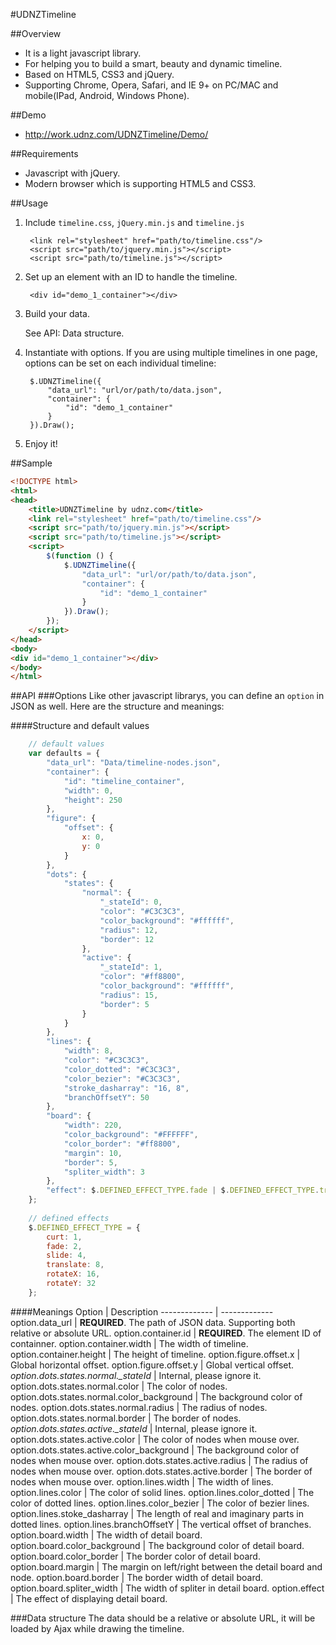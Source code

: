 #UDNZTimeline

##Overview
* It is a light javascript library.
* For helping you to build a smart, beauty and dynamic timeline.
* Based on HTML5, CSS3 and jQuery.
* Supporting Chrome, Opera, Safari, and IE 9+ on PC/MAC and mobile(IPad, Android, Windows Phone).

##Demo
* http://work.udnz.com/UDNZTimeline/Demo/

##Requirements
* Javascript with jQuery.
* Modern browser which is supporting HTML5 and CSS3.

##Usage
1. Include `timeline.css`, `jQuery.min.js` and `timeline.js`

		<link rel="stylesheet" href="path/to/timeline.css"/>
		<script src="path/to/jquery.min.js"></script>
		<script src="path/to/timeline.js"></script>

2. Set up an element with an ID to handle the timeline.

		<div id="demo_1_container"></div>

3. Build your data.

    See API: Data structure.

4. Instantiate with options. If you are using multiple timelines in one page, options can be set on each individual timeline:

		$.UDNZTimeline({
			"data_url": "url/or/path/to/data.json",
			"container": {
				"id": "demo_1_container"
			}
		}).Draw();

4. Enjoy it!

##Sample
```HTML
<!DOCTYPE html>
<html>
<head>
    <title>UDNZTimeline by udnz.com</title>
    <link rel="stylesheet" href="path/to/timeline.css"/>
    <script src="path/to/jquery.min.js"></script>
    <script src="path/to/timeline.js"></script>
    <script>
        $(function () {
            $.UDNZTimeline({
                "data_url": "url/or/path/to/data.json",
                "container": {
                    "id": "demo_1_container"
                }
            }).Draw();
        });
    </script>
</head>
<body>
<div id="demo_1_container"></div>
</body>
</html>
```

##API
###Options
Like other javascript librarys, you can define an `option` in JSON as well. Here are the structure and meanings:

####Structure and default values
```Javascript
    // default values
    var defaults = {
        "data_url": "Data/timeline-nodes.json",
        "container": {
            "id": "timeline_container",
            "width": 0,
            "height": 250
        },
        "figure": {
            "offset": {
                x: 0,
                y: 0
            }
        },
        "dots": {
            "states": {
                "normal": {
                    "_stateId": 0,
                    "color": "#C3C3C3",
                    "color_background": "#ffffff",
                    "radius": 12,
                    "border": 12
                },
                "active": {
                    "_stateId": 1,
                    "color": "#ff8800",
                    "color_background": "#ffffff",
                    "radius": 15,
                    "border": 5
                }
            }
        },
        "lines": {
            "width": 8,
            "color": "#C3C3C3",
            "color_dotted": "#C3C3C3",
            "color_bezier": "#C3C3C3",
            "stroke_dasharray": "16, 8",
            "branchOffsetY": 50
        },
        "board": {
            "width": 220,
            "color_background": "#FFFFFF",
            "color_border": "#ff8800",
            "margin": 10,
            "border": 5,
            "spliter_width": 3
        },
        "effect": $.DEFINED_EFFECT_TYPE.fade | $.DEFINED_EFFECT_TYPE.translate
    };
    
    // defined effects
    $.DEFINED_EFFECT_TYPE = {
        curt: 1,
        fade: 2,
        slide: 4,
        translate: 8,
        rotateX: 16,
        rotateY: 32
    };
```
####Meanings
Option  | Description
------------- | -------------
option.data_url  | **REQUIRED**. The path of JSON data. Supporting both relative or absolute URL.
option.container.id | **REQUIRED**. The element ID of containner.
option.container.width | The width of timeline.
option.container.height | The height of timeline.
option.figure.offset.x | Global horizontal offset.
option.figure.offset.y | Global vertical offset.
*option.dots.states.normal._stateId* | Internal, please ignore it.
option.dots.states.normal.color | The color of nodes.
option.dots.states.normal.color_background | The background color of nodes.
option.dots.states.normal.radius | The radius of nodes.
option.dots.states.normal.border | The border of nodes.
*option.dots.states.active._stateId* | Internal, please ignore it.
option.dots.states.active.color | The color of nodes when mouse over.
option.dots.states.active.color_background | The background color of nodes when mouse over.
option.dots.states.active.radius | The radius of nodes when mouse over.
option.dots.states.active.border | The border of nodes when mouse over.
option.lines.width | The width of lines.
option.lines.color | The color of solid lines.
option.lines.color_dotted | The color of dotted lines.
option.lines.color_bezier | The color of bezier lines.
option.lines.stoke_dasharray | The length of real and imaginary parts in dotted lines.
option.lines.branchOffsetY | The vertical offset of branches.
option.board.width | The width of detail board.
option.board.color_background | The background color of detail board.
option.board.color_border | The border color of detail board.
option.board.margin | The margin on left/right between the detail board and node.
option.board.border | The border width of detail board.
option.board.spliter_width | The width of spliter in detail board.
option.effect | The effect of displaying detail board.


###Data structure
The data should be a relative or absolute URL, it will be loaded by Ajax while drawing the timeline.

